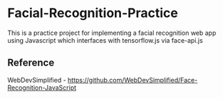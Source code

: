 # Facial-Recognition-Practice
This is a practice project for implementing a facial recognition web app using Javascript which interfaces with tensorflow.js via face-api.js

## Reference
WebDevSimplified - https://github.com/WebDevSimplified/Face-Recognition-JavaScript
